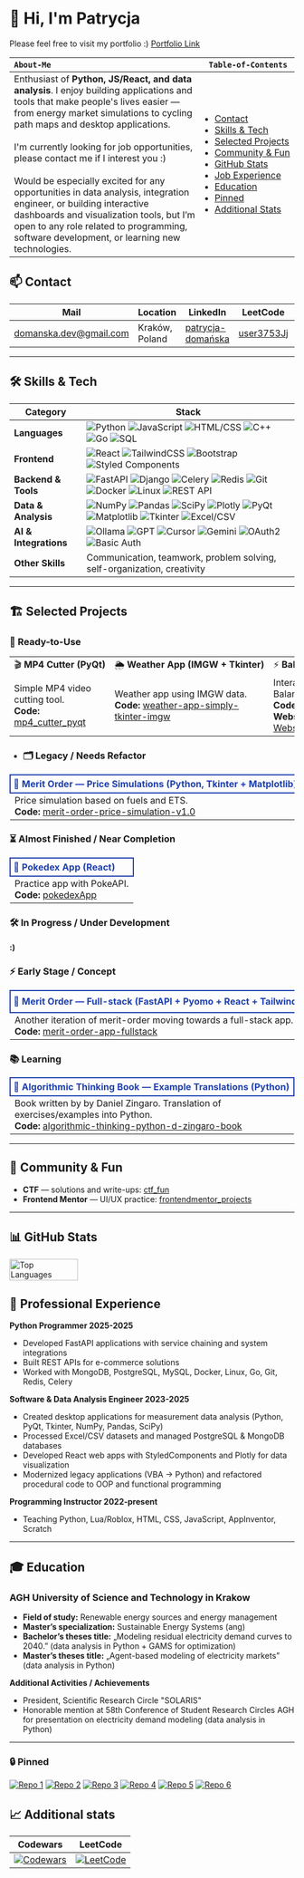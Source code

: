 # 👋 Hi, I'm **Patrycja**

Please feel free to visit my portfolio :) [Portfolio Link](https://domanska-portfolio.vercel.app/)

<table>
  <thead>
  <tr>
    <th style="white-space: nowrap; text-align:left;"><code>About-Me</code></th>
    <th style="white-space: nowrap;"><code>Table&#8209;of&#8209;Contents</code></th>
  </tr>
  </thead>
  <tbody>
  <tr>
    <td style="vertical-align: top;">
      Enthusiast of <b>Python, JS/React, and data analysis</b>. I enjoy building applications and tools that make people's lives easier — from energy market simulations to cycling path maps and desktop applications.<br><br>
      I'm currently looking for job opportunities, please contact me if I interest you :)<br><br>
      Would be especially excited for any opportunities in data analysis, integration engineer, or building interactive dashboards and visualization tools, but I’m open to any role related to programming, software development, or learning new technologies.
    </td>
    <td>
      <ul style="padding-left: 15px; margin: 0;">
        <li><a href="#-contact">Contact</a></li>
        <li><a href="#%EF%B8%8F-skills--tech">Skills<span style="white-space:nowrap"> & <span style="white-space:nowrap">Tech</a></li>
        <li><a href="#%EF%B8%8F-selected-projects">Selected<span style="white-space:nowrap">&nbsp;Projects</a></li>
        <li><a href="#-community--fun">Community<span style="white-space:nowrap">&nbsp;&&nbsp;<span style="white-space:nowrap">Fun</a></li>
        <li><a href="#-github-stats">GitHub<span style="white-space:nowrap"> Stats</a></li>
        <li><a href="#-professional-experience">Job<span style="white-space:nowrap"> Experience</a></li>
        <li><a href="#-education">Education</a></li>
        <li><a href="#-pinned">Pinned</a></li>
        <li><a href="#-additional-stats">Additional<span style="white-space:nowrap"> Stats</a></li>
    </ul>
    </td>
  </tr>
  </tbody>
</table>
      
## 📫 Contact

| **Mail** | **Location** | **LinkedIn** | **LeetCode** | **Codewars** | **GitHub** |
|----------|--------------|--------------|--------------|--------------|------------|
| domanska.dev@gmail.com | Kraków, Poland | [patrycja-domańska](https://www.linkedin.com/in/patrycja-doma%C5%84ska-a45bb4227) | [user3753Jj](https://leetcode.com/u/user3753Jj/) | [little-star45](https://www.codewars.com/users/little-star45) | [little-star45](https://github.com/little-star45) |

---
## 🛠️ Skills & Tech

| Category                 | Stack |
|--------------------------|-------|
| **Languages**            | ![Python](https://img.shields.io/badge/Python-intermediate-7CFC00?style=flat&logo=python&logoColor=white) ![JavaScript](https://img.shields.io/badge/JS/React-intermediate-7CFC00?style=flat&logo=javascript&logoColor=white) ![HTML/CSS](https://img.shields.io/badge/HTML%2FCSS-intermediate-7CFC00?style=flat&logo=html5&logoColor=white) ![C++](https://img.shields.io/badge/C++-basic-lightblue?style=flat&logo=c%2B%2B&logoColor=white) ![Go](https://img.shields.io/badge/Go-basic-lightblue?style=flat&logo=go&logoColor=white) ![SQL](https://img.shields.io/badge/SQL-basic-lightblue?style=flat&logo=mysql&logoColor=white) |
| **Frontend**             | ![React](https://img.shields.io/badge/React-intermediate-7CFC00?style=flat&logo=react&logoColor=white) ![TailwindCSS](https://img.shields.io/badge/TailwindCSS-basic-lightblue?style=flat&logo=tailwind-css&logoColor=white) ![Bootstrap](https://img.shields.io/badge/Bootstrap-7952B3?style=flat&logo=bootstrap&logoColor=white) ![Styled Components](https://img.shields.io/badge/Styled_Components-DB7093?style=flat&logo=styled-components&logoColor=white) |
| **Backend & Tools**      | ![FastAPI](https://img.shields.io/badge/FastAPI-intermediate-7CFC00?style=flat&logo=fastapi&logoColor=white) ![Django](https://img.shields.io/badge/Django-basic-lightblue?style=flat&logo=django&logoColor=white) ![Celery](https://img.shields.io/badge/Celery-basic-lightblue?style=flat) ![Redis](https://img.shields.io/badge/Redis-basic-lightblue?style=flat&logo=redis&logoColor=white) ![Git](https://img.shields.io/badge/Git-basic-lightblue?style=flat&logo=git&logoColor=white) ![Docker](https://img.shields.io/badge/Docker-basic-lightblue?style=flat&logo=docker&logoColor=white) ![Linux](https://img.shields.io/badge/Linux-basic-lightblue?style=flat&logo=linux&logoColor=white) ![REST API](https://img.shields.io/badge/REST_API-8B4513?style=flat) |
| **Data & Analysis**      | ![NumPy](https://img.shields.io/badge/NumPy-013243?style=flat&logo=numpy&logoColor=white) ![Pandas](https://img.shields.io/badge/Pandas-150458?style=flat&logo=pandas&logoColor=white) ![SciPy](https://img.shields.io/badge/SciPy-8CAAE6?style=flat&logo=scipy&logoColor=white) ![Plotly](https://img.shields.io/badge/Plotly-FF3D00?style=flat&logo=plotly&logoColor=white) ![PyQt](https://img.shields.io/badge/PyQt-41CD52?style=flat) ![Matplotlib](https://img.shields.io/badge/Matplotlib-11557C?style=flat)  ![Tkinter](https://img.shields.io/badge/Tkinter-FF6347?style=flat) ![Excel/CSV](https://img.shields.io/badge/Excel/CSV-217346?style=flat&logo=microsoft-excel&logoColor=white) |
| **AI & Integrations**    | ![Ollama](https://img.shields.io/badge/Ollama-00CED1?style=flat&logo=ollama&logoColor=white) ![GPT](https://img.shields.io/badge/GPT-FF9900?style=flat) ![Cursor](https://img.shields.io/badge/Cursor-6C63FF?style=flat) ![Gemini](https://img.shields.io/badge/Gemini-4B0082?style=flat)  ![OAuth2](https://img.shields.io/badge/OAuth2-FFA500?style=flat) ![Basic Auth](https://img.shields.io/badge/Basic_Auth-808080?style=flat) |
| **Other Skills**         | Communication, teamwork, problem solving, self-organization, creativity |

---
## 🏗️ Selected Projects

### 🚀 Ready-to-Use

<table>
  <tr>
    <td style="white-space: nowrap;">🎬 <b>MP4 Cutter (PyQt)</b></td>
    <td style="white-space: nowrap;">🌦️ <b>Weather App (IMGW + Tkinter)</b></td>
    <td style="white-space: nowrap;">⚡ <b>Balancing Market (React + Plotly)</b></td>
  </tr>
  <tr>
    <td>Simple MP4 video cutting tool. <br> <b>Code:</b> <a href="https://github.com/little-star45/mp4_cutter_pyqt">mp4_cutter_pyqt</a></td>
    <td>Weather app using IMGW data. <br> <b>Code:</b> <a href="https://github.com/little-star45/weather-app-simply-tkinter-imgw">weather-app-simply-tkinter-imgw</a></td>
    <td>Interactive exploration of Polish Balancing Market. <br> <b>Code:</b> <a href="https://github.com/little-star45/balancing-market-app-web">balancing-market-app-web </a> <br> <b>Website:</b> <a href="https://little-star45.github.io/balancing-market-app-web/">Balancing Market App Website</a></td>
  </tr>
</table>

* ### 🗂️ Legacy / Needs Refactor
<table>
  <tr>
    <td style="white-space: nowrap; font-weight:bold; border: 2px solid #1E40AF; padding:5px; color:#1E40AF;">🧮 <b>Merit Order — Price Simulations (Python, Tkinter + Matplotlib)</b></td>
  </tr>
  <tr>
    <td>
      Price simulation based on fuels and ETS.<br>
      <b>Code:</b> <a href="https://github.com/little-star45/merit-order-price-simulation-v1.0">merit-order-price-simulation-v1.0</a>
    </td>
  </tr>
</table>

### ⏳ Almost Finished / Near Completion
<table>
  <tr>
    <td style="white-space: nowrap; font-weight:bold; border: 2px solid #1E40AF; padding:5px; color:#1E40AF;">🎒 <b>Pokedex App (React) </b></td>
  </tr>
  <tr>
    <td>
      Practice app with PokeAPI.<br>
      <b>Code:</b> <a href="https://github.com/little-star45/pokedexApp">pokedexApp</a>
    </td>
  </tr>
</table>

### 🛠️ In Progress / Under Development

#### :)

### ⚡ Early Stage / Concept
<table>
  <tr>
    <td style="white-space: nowrap; font-weight:bold; border: 2px solid #1E40AF; padding:5px; color:#1E40AF;">🔧 <b>Merit Order — Full-stack (FastAPI + Pyomo + React + TailwindCSS)</b></td>
    <td style="white-space: nowrap; font-weight:bold; border: 2px solid #1E40AF; padding:5px; color:#1E40AF;">🚲 <b>Cyclo KRK — Bikepaths Map (FastAPI + GraphHopper + React + TailwindCSS)</b></td>
  </tr>
  <tr>
    <td>
      Another iteration of merit-order moving towards a full-stack app.<br>
      <b>Code:</b> <a href="https://github.com/little-star45/merit-order-app-fullstack">merit-order-app-fullstack</a>
    </td>
    <td>
      App for planning bike routes with path priority — safer and more enjoyable.<br>
      <b>Code:</b> <a href="https://github.com/little-star45/cyclo-krk-bikepaths-map">cyclo-krk-bikepaths-map</a>
    </td>
  </tr>
</table>

### 📚 Learning
<table>
  <tr>
    <td style="white-space: nowrap; font-weight:bold; border: 2px solid #1E40AF; padding:5px; color:#1E40AF;">🐍 <b>Algorithmic Thinking Book — Example Translations (Python)</b></td>
  </tr>
  <tr>
    <td>
      Book written by by Daniel Zingaro. 
      Translation of exercises/examples into Python.<br>
      <b>Code:</b> <a href="https://github.com/little-star45/algorithmic-thinking-python-d-zingaro-book">algorithmic-thinking-python-d-zingaro-book</a>
    </td>
  </tr>
</table>

---
## 🤝 Community & Fun
* **CTF** — solutions and write-ups: [ctf_fun](https://github.com/little-star45/ctf_fun)
* **Frontend Mentor** — UI/UX practice: [frontendmentor_projects](https://github.com/little-star45/frontendmentor_projects)
---
## 📊 GitHub Stats
<div style="display: flex; gap: 10px; flex-wrap: wrap;">
  <!--<img src="https://github-readme-stats.vercel.app/api?username=little-star45&show_icons=true&theme=tokyonight" alt="Patrycja's GitHub Stats" width="49%"/>-->
  <img src="https://github-readme-stats.vercel.app/api/top-langs/?username=little-star45&layout=compact&theme=tokyonight" alt="Top Languages" width="49%"/>
</div>

## 💼 Professional Experience
**Python Programmer 2025-2025**
- Developed FastAPI applications with service chaining and system integrations
- Built REST APIs for e-commerce solutions
- Worked with MongoDB, PostgreSQL, MySQL, Docker, Linux, Go, Git, Redis, Celery

**Software & Data Analysis Engineer 2023-2025**
- Created desktop applications for measurement data analysis (Python, PyQt, Tkinter, NumPy, Pandas, SciPy)
- Processed Excel/CSV datasets and managed PostgreSQL & MongoDB databases
- Developed React web apps with StyledComponents and Plotly for data visualization
- Modernized legacy applications (VBA → Python) and refactored procedural code to OOP and functional programming

**Programming Instructor 2022-present**
- Teaching Python, Lua/Roblox, HTML, CSS, JavaScript, AppInventor, Scratch

---
## 🎓 Education
### **AGH University of Science and Technology in Krakow**
- **Field of study:** Renewable energy sources and energy management
- **Master’s specialization:** Sustainable Energy Systems (ang)
- **Bachelor’s theses title:** „Modeling residual electricity demand curves to 2040.” (data analysis in Python + GAMS for optimization)
- **Master’s theses title:** „Agent-based modeling of electricity markets” (data analysis in Python)
  
**Additional Activities / Achievements**
- President, Scientific Research Circle "SOLARIS"
- Honorable mention at 58th Conference of Student Research Circles AGH for presentation on electricity demand modeling (data analysis in Python)

---

### 🔒 Pinned
[![Repo 1](https://github-readme-stats.vercel.app/api/pin/?username=little-star45&repo=cyclo-krk-bikepaths-map&show_owner=true&theme=tokyonight)](https://github.com/little-star45/cyclo-krk-bikepaths-map)
[![Repo 2](https://github-readme-stats.vercel.app/api/pin/?username=little-star45&repo=balancing-market-app-web&show_owner=true&theme=tokyonight)](https://github.com/little-star45/balancing-market-app-web)
[![Repo 3](https://github-readme-stats.vercel.app/api/pin/?username=little-star45&repo=merit-order-price-simulation-v1.0&show_owner=true&theme=tokyonight)](https://github.com/little-star45/merit-order-price-simulation-v1.0)
[![Repo 4](https://github-readme-stats.vercel.app/api/pin/?username=little-star45&repo=mp4_cutter_pyqt&show_owner=true&theme=tokyonight)](https://github.com/little-star45/mp4_cutter_pyqt)
[![Repo 5](https://github-readme-stats.vercel.app/api/pin/?username=little-star45&repo=weather-app-simply-tkinter-imgw&show_owner=true&theme=tokyonight)](https://github.com/little-star45/weather-app-simply-tkinter-imgw)
[![Repo 6](https://github-readme-stats.vercel.app/api/pin/?username=little-star45&repo=pokedexApp&show_owner=true&theme=tokyonight)](https://github.com/little-star45/pokedexApp)

## 📈 Additional stats

| Codewars | LeetCode |
|----------|----------|
| [![Codewars](https://github.r2v.ch/codewars?user=little-star45&name=true&top_languages=true&stroke=%23b362ff&theme=nord)](https://www.codewars.com/users/little-star45) | [![LeetCode](https://leetcard.jacoblin.cool/little-star45?ext=#)](https://leetcode.com/little-star45) |


